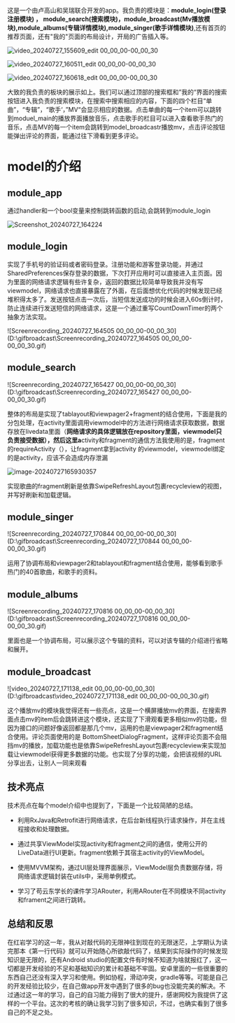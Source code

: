 这是一个由卢高山和吴瑞联合开发的app。我负责的模块是：**module_login(登录注册模块) ， module_search(搜索模块)，module_broadcast(Mv播放模块),module_albums(专辑详情模块),module_singer(歌手详情模块)**,还有首页的推荐页面，还有"我的"页面的布局设计，开局的广告插入等。



![video_20240727_155609_edit 00_00_00-00_00_30](https://github.com/user-attachments/assets/50f31316-1fc7-4452-bbab-6ce7092fbc1d)


![video_20240727_160511_edit 00_00_00-00_00_30](https://github.com/user-attachments/assets/28382c74-d1e3-4b6e-974b-c20f7ecd83c3)

![video_20240727_160618_edit 00_00_00-00_00_30](https://github.com/user-attachments/assets/55f135fa-b6d8-49d4-9726-a150e26269c0)

大致的我负责的板块的展示如上。我们可以通过顶部的搜索框和”我的“界面的搜索按钮进入我负责的搜索模块，在搜索中搜索相应的内容，下面的四个栏目“单曲”，“专辑”，“歌手‘，”MV“会显示相应的数据。点击单曲的每一个item可以跳转到moduel_main的播放界面播放音乐，点击歌手的栏目可以进入查看歌手热门的音乐，点击MV的每一个item会跳转到model_broadcastr播放mv，点击评论按钮能弹出评论的界面，能通过往下滑看到更多评论。

# model的介绍

## module_app

​      通过handler和一个bool变量来控制跳转函数的启动,会跳转到module_login



![Screenshot_20240727_164224](C:\Users\86199\Downloads/Screenshot_20240727_164224.jpg)

## module_login

​      实现了手机号的验证码或者密码登录。注册功能和游客登录功能，并通过SharedPreferences保存登录的数据，下次打开应用时可以直接进入主页面。因为里面的网络请求逻辑有些许复杂，返回的数据比较简单导致我并没有写viewmodel，网络请求也直接暴露在了外面，在后面想优化代码的时候发现已经堆积得太多了。发送按钮点击一次后，当短信发送成功的时候会进入60s倒计时，防止连续进行发送短信的网络请求，这是一个通过重写CountDownTimer的两个抽象方法实现。

 



![Screenrecording_20240727_164505 00_00_00-00_00_30](D:\gifbroadcast\Screenrecording_20240727_164505 00_00_00-00_00_30.gif)

## module_search

   

![Screenrecording_20240727_165427 00_00_00-00_00_30](D:\gifbroadcast\Screenrecording_20240727_165427 00_00_00-00_00_30.gif)

   整体的布局是实现了tablayout和viewpager2+fragment的结合使用，下面是我的分包处理，在activity里面调用viewmodel中的方法进行网络请求获取数据，数据存放在livedata里面（**网络请求的具体逻辑放在repository里面，viewmodel只负责接受数据），然后这里a**ctivity和fragment的通信方法我使用的是，fragment的requireActivity（），让fragment拿到activity 的viewmodel，viewmodel绑定的是activity，应该不会造成内存泄漏

![image-20240727165930357](C:\Users\86199\AppData\Roaming\Typora\typora-user-images\image-20240727165930357.png)

实现歌曲的fragment刷新是依靠SwipeRefreshLayout包裹recycleview的视图，并写好刷新和加载逻辑。



## module_singer 



![Screenrecording_20240727_170844 00_00_00-00_00_30](D:\gifbroadcast\Screenrecording_20240727_170844 00_00_00-00_00_30.gif)

运用了协调布局和viewpager2和tablayout和fragment结合使用，能够看到歌手热门的40首歌曲，和歌手的资料。



## module_albums



![Screenrecording_20240727_170816 00_00_00-00_00_30](D:\gifbroadcast\Screenrecording_20240727_170816 00_00_00-00_00_30.gif)

里面也是一个协调布局，可以展示这个专辑的资料，可以对该专辑的介绍进行省略和展开。



## module_broadcast



![video_20240727_171138_edit 00_00_00-00_00_30](D:\gifbroadcast\video_20240727_171138_edit 00_00_00-00_00_30.gif)

这个播放mv的模块我觉得还有一些亮点，这是一个横屏播放mv的界面，在搜索界面点击mv的item后会跳转进这个模块，还实现了下滑观看更多相似mv的功能，但因为接口的问题好像返回都是那几个mv，运用的也是viewpager2和fragment结合使用。评论页面使用的是 BottomSheetDialogFragment，这样评论页面不会阻挡mv的播放，加载功能也是依靠SwipeRefreshLayout包裹recycleview来实现加载让viewmodel获得更多数据的功能。也实现了分享的功能，会把该视频的URL分享出去，让别人一同来观看





## 技术亮点



技术亮点在每个model介绍中也提到了，下面是一个比较简陋的总结。

- 利用RxJava和Retrofit进行网络请求，在后台新线程执行请求操作，并在主线程接收和处理数据。

- 通过共享ViewModel实现activity和fragment之间的通信，使用公开的LiveData进行UI更新。fragment依赖于其宿主activity的ViewModel。

- 使用MVVM架构，通过UI层处理界面展示，ViewModel层负责数据存储，将网络请求逻辑封装在utils中，采用单例模式。

- 学习了苟云东学长的课件学习ARouter，利用ARouter在不同模块不同activity和frament之间进行跳转。

  

  

## 总结和反思

 在红岩学习的这一年，我从对敲代码的无限神往到现在的无限迷茫，上学期认为读完那本《第一行代码》就可以开始随心所欲敲代码了，结果到实际操作的时候发现知识是无限的，还有Android studio的配置文件有时候不知道为啥就报红了，这一切都是开发经验的不足和基础知识的累计和基础不牢固。安卓里面的一些很重要的东西自己还没有深入学习和使用。例如协程，滑动冲突，gradle等等。可能是自己的开发经验比较少，在自己做app开发中遇到了很多的bug也没能完美的解决。不过通过这一年的学习，自己的自习能力得到了很大的提升，感谢网校为我提供了这样的一个平台。这次的考核的确让我学习到了很多知识，不过，也确实看到了很多自己的不足之处。

